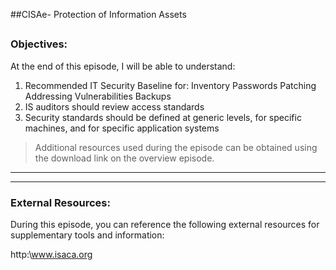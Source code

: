 ##CISAe- Protection of Information Assets
##
### Objectives:

At the end of this episode, I will be able to understand:

1. Recommended IT Security Baseline for:
	Inventory
	Passwords
	Patching
	Addressing Vulnerabilities
	Backups
2. IS auditors should review access standards
3. Security standards should be defined at generic levels, for specific machines, and for specific application systems	


	

>Additional resources used during the episode can be obtained using the download link on the overview episode.

-----------------------------------------------------------






-----------------------------------------------------------
### External Resources:

During this episode, you can reference the following external resources for supplementary tools and information:

http:\www.isaca.org
